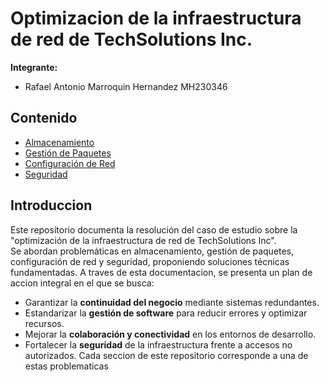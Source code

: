 # Optimizacion de la infraestructura de red de TechSolutions Inc.

**Integrante:**
- Rafael Antonio Marroquin Hernandez MH230346

##  Contenido
- [Almacenamiento](storage.md)
- [Gestión de Paquetes](packages.md)
- [Configuración de Red](networking.md)
- [Seguridad](security.md)


## Introduccion 

Este repositorio documenta la resolución del caso de estudio sobre la "optimización de la infraestructura de red de TechSolutions Inc".  
Se abordan problemáticas en almacenamiento, gestión de paquetes, configuración de red y seguridad, proponiendo soluciones técnicas fundamentadas.
A traves de esta documentacion, se presenta un plan de accion integral en el que se busca:
- Garantizar la **continuidad del negocio** mediante sistemas redundantes.  
- Estandarizar la **gestión de software** para reducir errores y optimizar recursos.  
- Mejorar la **colaboración y conectividad** en los entornos de desarrollo.  
- Fortalecer la **seguridad** de la infraestructura frente a accesos no autorizados.
Cada seccion de este repositorio corresponde a una de estas problematicas
